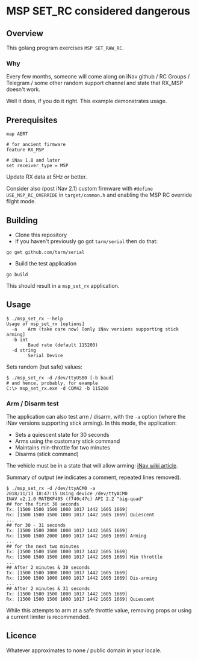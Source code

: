 # MSP SET_RC considered dangerous

## Overview

This golang program exercises `MSP SET_RAW_RC`.

### Why

Every few months, someone will come along on iNav github / RC Groups / Telegram / some other random support channel and state that RX_MSP doesn't work.

Well it does, if you do it right. This example demonstrates usage.

## Prerequisites
```
map AERT

# for ancient firmware
feature RX_MSP

# iNav 1.8 and later
set receiver_type = MSP
```

Update RX data at 5Hz or better. 

Consider also (post iNav 2.1) custom firmware with `#define USE_MSP_RC_OVERRIDE` in `target/common.h` and enabling the MSP RC override flight mode.

## Building

* Clone this repository
* If you haven't previously go got `tarm/serial` then do that:

 ```
 go get github.com/tarm/serial
 ```

* Build the test application

 ```
 go build
 ```

This should result in a `msp_set_rx` application.

## Usage

```
$ ./msp_set_rx --help
Usage of msp_set_rx [options]
  -a	Arm (take care now) [only iNav versions supporting stick arming]
  -b int
    	Baud rate (default 115200)
  -d string
    	Serial Device
```

Sets random (but safe) values:

```
$ ./msp_set_rx -d /dev/ttyUSB0 [-b baud]
# and hence, probably, for example
C:\> msp_set_rx.exe -d COM42 -b 115200
```

### Arm / Disarm test

The application can also test arm / disarm, with the `-a` option (where the iNav versions supporting stick arming). In this mode, the application:

* Sets a quiescent state for 30 seconds
* Arms using the customary stick command
* Maintains min-throttle for two minutes
* Disarms (stick command)

The vehicle must be in a state that will allow arming: [iNav wiki article](https://github.com/iNavFlight/inav/wiki/%22Something%22-is-disabled----Reasons).

Summary of output (`##` indicates a comment, repeated lines removed).

```
$ ./msp_set_rx -d /dev/ttyACM0 -a
2018/11/13 18:47:15 Using device /dev/ttyACM0
INAV v2.1.0 MATEKF405 (f740c47c) API 2.2 "big-quad"
## for the first 30 seconds
Tx: [1500 1500 1500 1000 1017 1442 1605 1669]
Rx: [1500 1500 1500 1000 1017 1442 1605 1669] Quiescent
...
## for 30 - 31 seconds
Tx: [1500 1500 2000 1000 1017 1442 1605 1669]
Rx: [1500 1500 2000 1000 1017 1442 1605 1669] Arming
...
## for the next two minutes
Tx: [1500 1500 1500 1000 1017 1442 1605 1669]
Rx: [1500 1500 1500 1000 1017 1442 1605 1669] Min throttle
...
## After 2 minutes & 30 seconds
Tx: [1500 1500 1000 1000 1017 1442 1605 1669]
Rx: [1500 1500 1000 1000 1017 1442 1605 1669] Dis-arming
...
## After 2 minutes & 31 seconds
Tx: [1500 1500 1500 1000 1017 1442 1605 1669]
Rx: [1500 1500 1500 1000 1017 1442 1605 1669] Quiescent
```

While this attempts to arm at a safe throttle value, removing props or using a current limiter is recommended.


## Licence

Whatever approximates to none / public domain in your locale.
